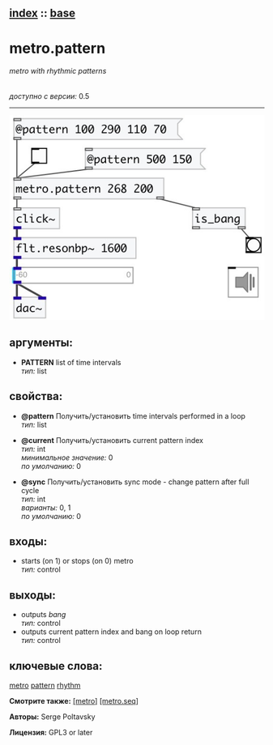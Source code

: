 [index](index.html) :: [base](category_base.html)
---

# metro.pattern

###### metro with rhythmic patterns

*доступно с версии:* 0.5

---




[![example](../examples/img/metro.pattern.jpg)](../examples/pd/metro.pattern.pd)



## аргументы:

* **PATTERN**
list of time intervals<br>
_тип:_ list<br>





## свойства:

* **@pattern** 
Получить/установить time intervals performed in a loop<br>
_тип:_ list<br>

* **@current** 
Получить/установить current pattern index<br>
_тип:_ int<br>
_минимальное значение:_ 0<br>
_по умолчанию:_ 0<br>

* **@sync** 
Получить/установить sync mode - change pattern after full cycle<br>
_тип:_ int<br>
_варианты:_ 0, 1<br>
_по умолчанию:_ 0<br>



## входы:

* starts (on 1) or stops (on 0) metro<br>
_тип:_ control



## выходы:

* outputs *bang*<br>
_тип:_ control
* outputs current pattern index and bang on loop return<br>
_тип:_ control



## ключевые слова:

[metro](keywords/metro.html)
[pattern](keywords/pattern.html)
[rhythm](keywords/rhythm.html)



**Смотрите также:**
[\[metro\]](metro.html)
[\[metro.seq\]](metro.seq.html)




**Авторы:** Serge Poltavsky




**Лицензия:** GPL3 or later





